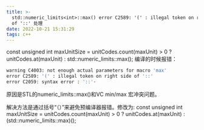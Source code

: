 ```yaml
---
title: >-
  std::numeric_limits<int>::max() error C2589: '(' : illegal token on right side
  of '::' 处理
date: 2022-10-21 15:31:29
tags: c++
---
```


const unsigned int maxUnitSize =
            unitCodes.count(maxUnit) > 0 ? unitCodes.at(maxUnit) : std::numeric_limits<unsigned int>::max();
编译的时候报错：

```sh
warning C4003: not enough actual parameters for macro 'max'
error C2589: '(' : illegal token on right side of '::'
error C2059: syntax error : '::'·
```

原因是STL的numeric_limits::max()和VC min/max 宏冲突问题。

解决方法是通过括号“（）”来避免预编译器报错。修改为:
const unsigned int maxUnitSize =
            unitCodes.count(maxUnit) > 0 ? unitCodes.at(maxUnit) : (std::numeric_limits<unsigned int>::max)();

